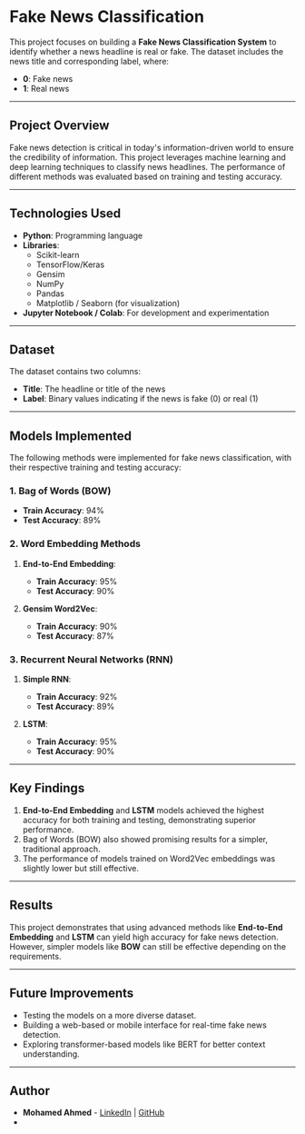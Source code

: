 # Fake News Classification

This project focuses on building a **Fake News Classification System** to identify whether a news headline is real or fake. The dataset includes the news title and corresponding label, where:
- **0**: Fake news
- **1**: Real news

---

## Project Overview
Fake news detection is critical in today's information-driven world to ensure the credibility of information. This project leverages machine learning and deep learning techniques to classify news headlines. The performance of different methods was evaluated based on training and testing accuracy.

---

## Technologies Used
- **Python**: Programming language
- **Libraries**: 
  - Scikit-learn
  - TensorFlow/Keras
  - Gensim
  - NumPy
  - Pandas
  - Matplotlib / Seaborn (for visualization)
- **Jupyter Notebook / Colab**: For development and experimentation

---

## Dataset
The dataset contains two columns:
- **Title**: The headline or title of the news
- **Label**: Binary values indicating if the news is fake (0) or real (1)

---

## Models Implemented
The following methods were implemented for fake news classification, with their respective training and testing accuracy:

### 1. Bag of Words (BOW)
- **Train Accuracy**: 94%
- **Test Accuracy**: 89%

### 2. Word Embedding Methods
1. **End-to-End Embedding**:
   - **Train Accuracy**: 95%
   - **Test Accuracy**: 90%

2. **Gensim Word2Vec**:
   - **Train Accuracy**: 90%
   - **Test Accuracy**: 87%

### 3. Recurrent Neural Networks (RNN)
1. **Simple RNN**:
   - **Train Accuracy**: 92%
   - **Test Accuracy**: 89%

2. **LSTM**:
   - **Train Accuracy**: 95%
   - **Test Accuracy**: 90%

---

## Key Findings
1. **End-to-End Embedding** and **LSTM** models achieved the highest accuracy for both training and testing, demonstrating superior performance.
2. Bag of Words (BOW) also showed promising results for a simpler, traditional approach.
3. The performance of models trained on Word2Vec embeddings was slightly lower but still effective.

---

## Results
This project demonstrates that using advanced methods like **End-to-End Embedding** and **LSTM** can yield high accuracy for fake news detection. However, simpler models like **BOW** can still be effective depending on the requirements.

---

## Future Improvements
- Testing the models on a more diverse dataset.
- Building a web-based or mobile interface for real-time fake news detection.
- Exploring transformer-based models like BERT for better context understanding.

---


## Author
- **Mohamed Ahmed** - [LinkedIn](https://www.linkedin.com/in/mohamed-elfikey/) | [GitHub](https://github.com/mohamedelfikey)
- 

